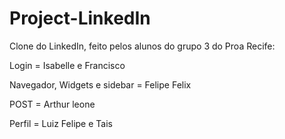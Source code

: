 # Project-LinkedIn

Clone do LinkedIn, feito pelos alunos do grupo 3 do Proa Recife:

Login = Isabelle e Francisco

Navegador, Widgets e sidebar = Felipe Felix

POST = Arthur leone

Perfil = Luiz Felipe e Tais
